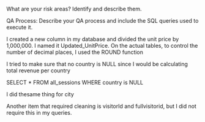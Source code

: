 What are your risk areas? Identify and describe them.



QA Process:
Describe your QA process and include the SQL queries used to execute it.

I created a new column in my database and divided the unit price by 1,000,000. I named it Updated_UnitPrice.
On the actual tables, to control the number of decimal places, I used the ROUND function

I tried to make sure that no country is NULL since I would be calculating total revenue per country

SELECT *
FROM all_sessions
WHERE country is NULL


I did thesame thing for city

Another item that required cleaning is visitorId and fullvisitorid, but I did not require this in my queries.

